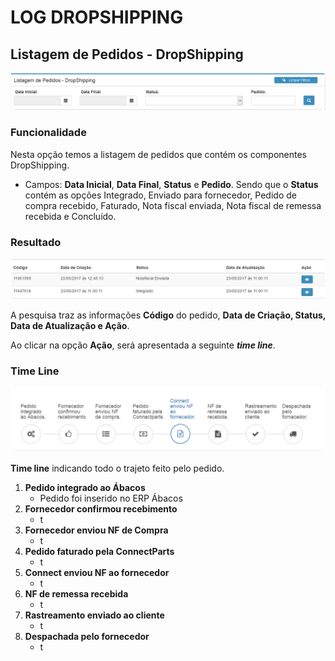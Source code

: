 # LOG DROPSHIPPING

## Listagem de Pedidos - DropShipping

![](/assets/sigeco-integracoes-01.png)

### Funcionalidade

Nesta opção temos a listagem de pedidos que contém os componentes DropShipping.

* Campos: **Data Inicial**, **Data Final**, **Status** e **Pedido**. Sendo que o **Status** contém as opções Integrado, Enviado para fornecedor, Pedido de compra recebido, Faturado, Nota fiscal enviada, Nota fiscal de remessa recebida e Concluído.


### Resultado

![](/assets/sigeco-integracoes-02.png)

A pesquisa traz as informações **Código** do pedido, **Data de Criação, Status, Data de Atualização e Ação**.

Ao clicar na opção **Ação**, será apresentada a seguinte **_time line_**.


### Time Line

![](/assets/statusDropShipping.png)

**Time line** indicando todo o trajeto feito pelo pedido.

1. **Pedido integrado ao Ábacos**
    * Pedido foi inserido no ERP Ábacos
2. **Fornecedor confirmou recebimento**
    * t
3. **Fornecedor enviou NF de Compra**
    * t
4. **Pedido faturado pela ConnectParts**
    * t
5. **Connect enviou NF ao fornecedor**
    * t
6. **NF de remessa recebida**
    * t
7. **Rastreamento enviado ao cliente**
    * t
8. **Despachada pelo fornecedor**    
    * t

